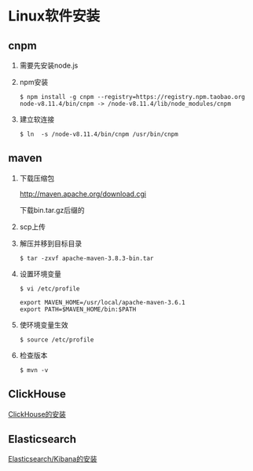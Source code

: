 # Linux软件安装

## cnpm

1. 需要先安装node.js

2. npm安装

   ```
   $ npm install -g cnpm --registry=https://registry.npm.taobao.org
   node-v8.11.4/bin/cnpm -> /node-v8.11.4/lib/node_modules/cnpm
   ```

3. 建立软连接

   ```
   $ ln  -s /node-v8.11.4/bin/cnpm /usr/bin/cnpm
   ```

## maven

1. 下载压缩包

   http://maven.apache.org/download.cgi

   下载bin.tar.gz后缀的

2. scp上传

3. 解压并移到目标目录

   ```
   $ tar -zxvf apache-maven-3.8.3-bin.tar
   ```

4. 设置环境变量

   ```
   $ vi /etc/profile
   
   export MAVEN_HOME=/usr/local/apache-maven-3.6.1
   export PATH=$MAVEN_HOME/bin:$PATH 
   ```

5. 使环境变量生效

   ```
   $ source /etc/profile
   ```

6. 检查版本

   ```
   $ mvn -v 
   ```


## ClickHouse

[ClickHouse的安装](../数据/ClickHouse/ClickHouse)

## Elasticsearch

[Elasticsearch/Kibana的安装](../数据/Elasticsearch/Elasticsearch的安装和配置)



